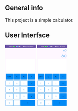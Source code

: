 ## General info
This project is a simple calculator.

## User Interface 
<html>
  <body>
    <img width="100" height="200" src="https://github.com/sujalvaja/simple-calculator/blob/main/cal1.jpg">
     <img width="100" height="200" src="https://github.com/sujalvaja/simple-calculator/blob/main/cal2.jpg">
  </body>
</html>




